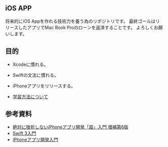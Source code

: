 ## iOS APP

将来的にiOS Appを作れる技術力を養う為のリポジトリです。
最終ゴールはリリースしたアプリでMac Book Proのローンを返済することです。
よろしくお願いします。  


## 目的

- Xcodeに慣れる。
- Swiftの文法に慣れる。
- iPhoneアプリをリリースする。

- [学習方法について ](https://github.com/Fendo181/php_repos/issues/1)

## 参考資料

- [絶対に挫折しないiPhoneアプリ開発「超」入門 増補第6版](https://www.amazon.co.jp/%E7%B5%B6%E5%AF%BE%E3%81%AB%E6%8C%AB%E6%8A%98%E3%81%97%E3%81%AA%E3%81%84iPhone%E3%82%A2%E3%83%97%E3%83%AA%E9%96%8B%E7%99%BA%E3%80%8C%E8%B6%85%E3%80%8D%E5%85%A5%E9%96%80-%E5%A2%97%E8%A3%9C%E7%AC%AC6%E7%89%88%E3%80%90Swift-11%E3%80%91%E5%AE%8C%E5%85%A8%E5%AF%BE%E5%BF%9C-Informatics-IDEA/dp/479739417X/ref=pd_lpo_sbs_14_t_0?_encoding=UTF8&psc=1&refRID=CAXZEPWHV8D6RK3AZ5VX)
- [Swift 3入門](https://dotinstall.com/lessons/basic_swift_v2)
- [iPhoneアプリ開発入門](https://dotinstall.com/lessons/basic_iphoneapp_v3)

